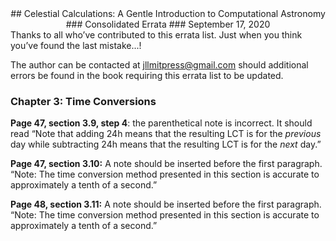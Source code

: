 <center>
## Celestial Calculations: A Gentle Introduction to Computational Astronomy
### Consolidated Errata
### September 17, 2020
</center>
Thanks to all who’ve contributed to this errata list. Just when you think you’ve found the last mistake...!

The author can be contacted at jllmitpress@gmail.com should additional errors be found in the book requiring this errata list to be updated.

### Chapter 3: Time Conversions
**Page 47, section 3.9, step 4**: the parenthetical note is incorrect. It should read “Note that adding 24h means that the resulting LCT is for the *previous* day while subtracting 24h means that the resulting LCT is for the *next* day.”

**Page 47, section 3.10:** A note should be inserted before the first paragraph. “Note: The time conversion method presented in this section is accurate to approximately a tenth of a second.”

**Page 48, section 3.11:** A note should be inserted before the first paragraph. “Note: The time conversion method presented in this section is accurate to approximately a tenth of a second.”

